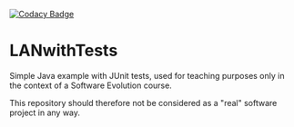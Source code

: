 [![Codacy Badge](https://api.codacy.com/project/badge/Grade/fa77480de56b46bc9a002eebf1b1b634)](https://www.codacy.com?utm_source=github.com&amp;utm_medium=referral&amp;utm_content=tommens/LANwithTests&amp;utm_campaign=Badge_Grade)

# LANwithTests
Simple Java example with JUnit tests, used for teaching purposes only in the context of a Software Evolution course.

This repository should therefore not be considered as a "real" software project in any way.

